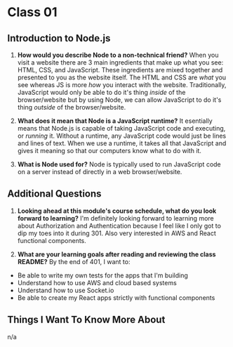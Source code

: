 # Class 01

## Introduction to Node.js

1. **How would you describe Node to a non-technical friend?** When you visit a website there are 3 main ingredients that make up what you see: HTML, CSS, and JavaScript. These ingredients are mixed together and presented to you as the website itself. The HTML and CSS are *what* you see whereas JS is more *how* you interact with the website. Traditionally, JavaScript would only be able to do it's thing *inside* of the browser/website but by using Node, we can allow JavaScript to do it's thing *outside* of the browser/website.

2. **What does it mean that Node is a JavaScript runtime?** It esentially means that Node.js is capable of taking JavaScript code and executing, or *running* it. Without a runtime, any JavaScript code would just be lines and lines of text. When we use a runtime, it takes all that JavaScript and gives it meaning so that our computers know what to do with it.

3. **What is Node used for?** Node is typically used to run JavaScript code on a server instead of directly in a web browser/website.

## Additional Questions

1. **Looking ahead at this module's course schedule, what do you look forward to learning?** I'm definitely looking forward to learning more about Authorization and Authentication because I feel like I only got to dip my toes into it during 301. Also very interested in AWS and React functional components.

2. **What are your learning goals after reading and reviewing the class README?** By the end of 401, I want to:
- Be able to write my own tests for the apps that I'm building
- Understand how to use AWS and cloud based systems
- Understand how to use Socket.io
- Be able to create my React apps strictly with functional components

## Things I Want To Know More About
n/a

